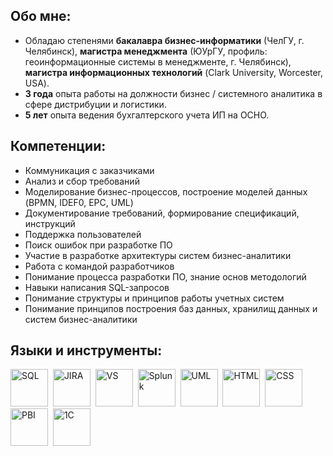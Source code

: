 ## Обо мне:

- Обладаю степенями **бакалавра бизнес-информатики** (ЧелГУ, г. Челябинск), **магистра менеджмента** (ЮУрГУ, профиль: геоинформационные системы в менеджменте, г. Челябинск), **магистра информационных технологий** (Clark University, Worcester, USA).
- **3 года** опыта работы на должности бизнес / системного аналитика в сфере дистрибуции и логистики.
- **5 лет** опыта ведения бухгалтерского учета ИП на ОСНО.

## Компетенции:
- Коммуникация с заказчиками
- Анализ и сбор требований
- Моделирование бизнес-процессов, построение моделей данных (BPMN, IDEF0, EPC, UML)
- Документирование требований, формирование спецификаций, инструкций
- Поддержка пользователей
- Поиск ошибок при разработке ПО
- Участие в разработке архитектуры систем бизнес-аналитики
- Работа с командой разработчиков
- Понимание процесса разработки ПО, знание основ методологий
- Навыки написания SQL-запросов
- Понимание структуры и принципов работы учетных систем
- Понимание принципов построения баз данных, хранилищ данных и систем бизнес-аналитики

## Языки и инструменты:
<img src="https://cdn.jsdelivr.net/gh/devicons/devicon@latest/icons/microsoftsqlserver/microsoftsqlserver-original-wordmark.svg" title="SQL" alt="SQL" width="60" height="60"/>&nbsp;
<img src="https://cdn.jsdelivr.net/gh/devicons/devicon@latest/icons/jira/jira-original-wordmark.svg" title="JIRA" alt="JIRA" width="60" height="60"/>&nbsp;
<img src="https://cdn.jsdelivr.net/gh/devicons/devicon@latest/icons/visualstudio/visualstudio-original.svg" title="VS" alt="VS" width="60" height="60"/>&nbsp;
<img src="https://cdn.jsdelivr.net/gh/devicons/devicon@latest/icons/splunk/splunk-original-wordmark.svg" title="Splunk" alt="Splunk" width="60" height="60"/>&nbsp;
<img src="https://cdn.jsdelivr.net/gh/devicons/devicon@latest/icons/unifiedmodelinglanguage/unifiedmodelinglanguage-original-wordmark.svg" title="UML" alt="UML" width="60" height="60"/>&nbsp;
<img src="https://cdn.jsdelivr.net/gh/devicons/devicon@latest/icons/html5/html5-original-wordmark.svg" title="HTML" alt="HTML" width="60" height="60"/>&nbsp;
<img src="https://cdn.jsdelivr.net/gh/devicons/devicon@latest/icons/css3/css3-original-wordmark.svg" title="CSS" alt="CSS" width="60" height="60"/>&nbsp;<img src="https://github.com/microsoft/PowerBI-Icons/raw/main/PNG/Power-BI.png" title="PBI" alt="PBI" width="60" height="60"/>&nbsp;
<img src="https://github.com/alenaraupova/AlenaRaupova/assets/72337500/ce219b8a-0760-41b3-9275-22850dc592b9" title="1C" alt="1C" width="60" height="60"/>&nbsp;

          
          
          
